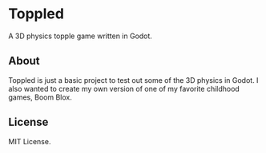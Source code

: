 # Toppled
A 3D physics topple game written in Godot.

## About
Toppled is just a basic project to test out some of the 3D physics in Godot. I also wanted to create my own version of one of my favorite childhood games, Boom Blox.

## License
MIT License.
